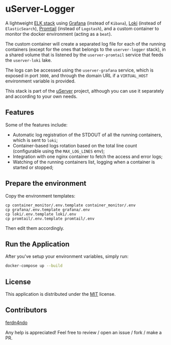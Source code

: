 # uServer-Logger

A lightweight [ELK stack](https://www.elastic.co/what-is/elk-stack) using [Grafana](https://grafana.com/)
(instead of `Kibana`), [Loki](https://grafana.com/oss/loki/) (instead of `ElasticSearch`),
[Promtail](https://grafana.com/docs/loki/latest/clients/promtail/) (instead of `Logstash`), and a custom container to
monitor the docker environment (acting as a `beat`).

The custom container will create a separated log file for each of the running containers (except for the ones that
belongs to the `userver-logger` stack), in a shared volume that is listened by the `userver-promtail` service that
feeds the `userver-loki` lake.

The logs can be accessed using the `userver-grafana` service, which is exposed in port `3000`, and through the domain
URL if a `VIRTUAL_HOST` environment variable is provided.

This stack is part of the [uServer](https://github.com/ferdn4ndo/userver) project, although you can use it separately
and according to your own needs.

## Features

Some of the features include:

* Automatic log registration of the STDOUT of all the running containers, which is sent to `loki`;
* Container-based logs rotation based on the total line count (configurable using the `MAX_LOG_LINES` env);
* Integration with one nginx container to fetch the access and error logs;
* Watching of the running containers list, logging when a container is started or stopped;

## Prepare the environment

Copy the environment templates:

```
cp container_monitor/.env.template container_monitor/.env
cp grafana/.env.template grafana/.env
cp loki/.env.template loki/.env
cp promtail/.env.template promtail/.env
```

Then edit them accordingly.

## Run the Application

After you've setup your environment variables, simply run:

```sh
docker-compose up --build
```

## License

This application is distributed under the [MIT](https://github.com/ferdn4ndo/userver-logger/blob/main/LICENSE) license.

## Contributors

[ferdn4ndo](https://github.com/ferdn4ndo)

Any help is appreciated! Feel free to review / open an issue / fork / make a PR.
